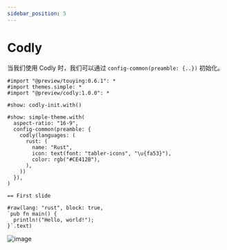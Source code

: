 ```yaml
---
sidebar_position: 5
---
```


# Codly

当我们使用 Codly 时，我们可以通过 `config-common(preamble: {..})` 初始化。

```typst
#import "@preview/touying:0.6.1": *
#import themes.simple: *
#import "@preview/codly:1.0.0": *

#show: codly-init.with()

#show: simple-theme.with(
  aspect-ratio: "16-9",
  config-common(preamble: {
    codly(languages: (
      rust: (
        name: "Rust",
        icon: text(font: "tabler-icons", "\u{fa53}"),
        color: rgb("#CE412B"),
      ),
    ))
  }),
)

== First slide

#raw(lang: "rust", block: true,
`pub fn main() {
  println!("Hello, world!");
}`.text)
```

![image](https://github.com/touying-typ/touying/assets/34951714/0be2fbaf-cc03-4776-932f-259503d5e23a)
